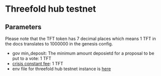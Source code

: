 # Threefold hub testnet

## Parameters

Please note that the TFT token has 7 decimal places which means 1 TFT in the docs translates to 1000000 in the genesis config.

- gov min_deposit: The minimum amount deposietd for a proposal to be put to a vote: 1 TFT
- [crisis constant fee](../../crisis.md): 1 TFT
- env file for threefold hub testnet instance is [here](https://docs.grid.tf/threefold/itenv_threefold_main/src/branch/master/Threefold_Software_Solutions/Threefold-Hub/Readme.md)
